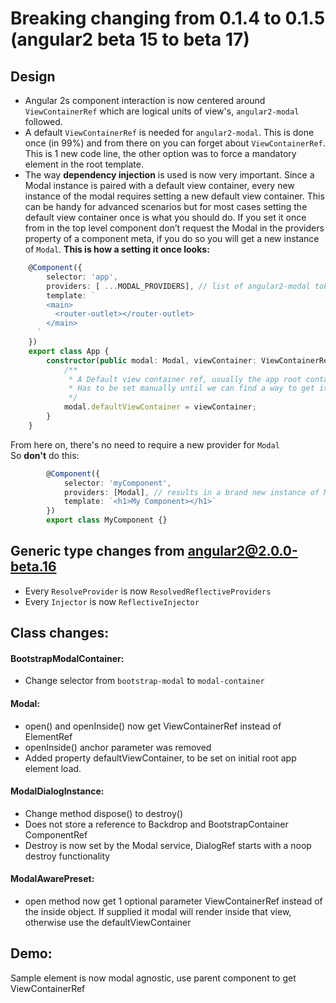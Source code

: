 # Breaking changing from 0.1.4 to 0.1.5 (angular2 beta 15 to beta 17)

## Design
  * Angular 2s component interaction is now centered around `ViewContainerRef` which are logical units of view's, `angular2-modal` followed.
  * A default `ViewContainerRef` is needed for `angular2-modal`. This is done once (in 99%) and from there on you can forget about `ViewContainerRef`.
    This is 1 new code line, the other option was to force a mandatory element in the root template.
  * The way **dependency injection** is used is now very important.
    Since a Modal instance is paired with a default view container, every new instance of the modal requires setting a new default view container.
    This can be handy for advanced scenarios but for most cases setting the default view container once is what you should do. 
    If you set it once from in the top level component don’t request the Modal in the providers property of a component meta, if you do so you will get a new instance of `Modal`.
    **This is how a setting it once looks:**
```ts
    @Component({
        selector: 'app', 
        providers: [ ...MODAL_PROVIDERS], // list of angular2-modal tokens, Modal included.
        template: `
        <main>
          <router-outlet></router-outlet>
        </main>
      `
    })
    export class App {
        constructor(public modal: Modal, viewContainer: ViewContainerRef) {
            /**
             * A Default view container ref, usually the app root container ref.
             * Has to be set manually until we can find a way to get it automatically.
             */
            modal.defaultViewContainer = viewContainer;
        }
    }
```
From here on, there's no need to require a new provider for `Modal`      
So **don't** do this:
```ts
        @Component({
            selector: 'myComponent', 
            providers: [Modal], // results in a brand new instance of Modal
            template: `<h1>My Component></h1>`
        })
        export class MyComponent {}
```

## Generic type changes from angular2@2.0.0-beta.16
  * Every `ResolveProvider` is now `ResolvedReflectiveProviders`
  * Every `Injector` is now `ReflectiveInjector`

## Class changes:
#### BootstrapModalContainer: 
  * Change selector from `bootstrap-modal` to `modal-container`

#### Modal:
  * open() and openInside() now get ViewContainerRef instead of ElementRef
  * openInside() anchor parameter was removed
  * Added property defaultViewContainer, to be set on initial root app element load.

#### ModalDialogInstance: 
  * Change method dispose() to destroy()
  * Does not store a reference to Backdrop and BootstrapContainer ComponentRef
  * Destroy is now set by the Modal service, DialogRef starts with a noop destroy functionality

#### ModalAwarePreset: 
  * open method now get 1 optional parameter ViewContainerRef instead of the inside object.
    If supplied it modal will render inside that view, otherwise use the defaultViewContainer

## Demo:
Sample element is now modal agnostic, use parent component to get ViewContainerRef
